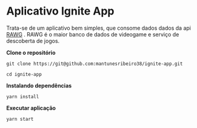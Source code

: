 # Aplicativo Ignite App
Trata-se de um aplicativo bem simples, que consome dados dados da api <a href="https://rawg.io/apidocs">RAWG</a> . RAWG é o maior banco de dados de videogame e serviço de descoberta de jogos.

**Clone o repositório**

```
git clone https://git@github.com:mantunesribeiro38/ignite-app.git

cd ignite-app
```
**Instalando dependências**

```
yarn install

```

**Executar aplicação**

```
yarn start
```

